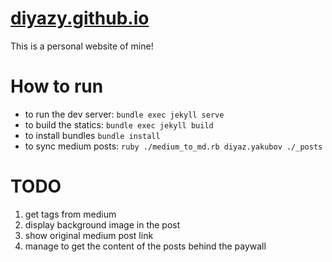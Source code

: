 # [diyazy.github.io](https://diyazy.github.io/)
This is a personal website of mine!

# How to run
* to run the dev server: `bundle exec jekyll serve` 
* to build the statics: `bundle exec jekyll build`
* to install bundles `bundle install`
* to sync medium posts: `ruby ./medium_to_md.rb diyaz.yakubov ./_posts`

# TODO
1. get tags from medium
2. display background image in the post
3. show original medium post link
4. manage to get the content of the posts behind the paywall